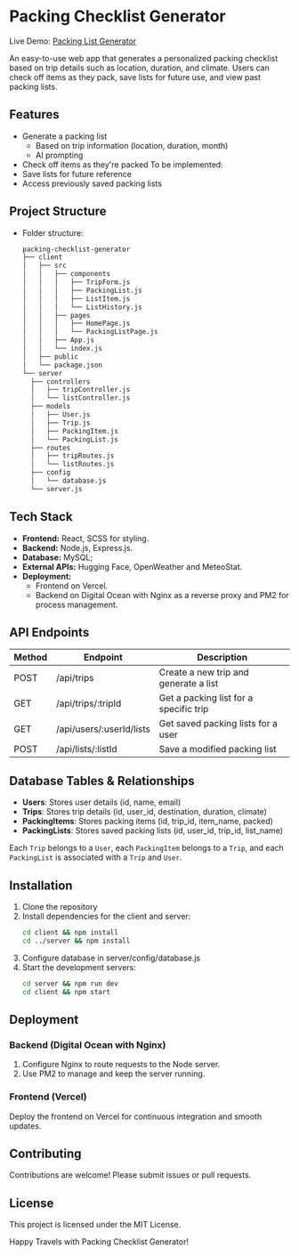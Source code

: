 # Packing Checklist Generator

Live Demo: [Packing List Generator](https://packing-checklist-generator.vercel.app/)

An easy-to-use web app that generates a personalized packing checklist based on trip details such as location, duration, and climate. Users can check off items as they pack, save lists for future use, and view past packing lists.

## Features

- Generate a packing list
    - Based on trip information (location, duration, month)
    - AI prompting
- Check off items as they're packed
To be implemented:
- Save lists for future reference
- Access previously saved packing lists

## Project Structure

- Folder structure:

  ```bash
  packing-checklist-generator
  ├── client
  │   ├── src
  │   │   ├── components
  │   │   │   ├── TripForm.js
  │   │   │   ├── PackingList.js
  │   │   │   ├── ListItem.js
  │   │   │   └── ListHistory.js
  │   │   ├── pages
  │   │   │   ├── HomePage.js
  │   │   │   └── PackingListPage.js
  │   │   ├── App.js
  │   │   └── index.js
  │   ├── public
  │   └── package.json
  └── server
    ├── controllers
    │   ├── tripController.js
    │   └── listController.js
    ├── models
    │   ├── User.js
    │   ├── Trip.js
    │   ├── PackingItem.js
    │   └── PackingList.js
    ├── routes
    │   ├── tripRoutes.js
    │   └── listRoutes.js
    ├── config
    │   └── database.js
    └── server.js

  ```

## Tech Stack
- **Frontend:** React, SCSS for styling.
- **Backend:** Node.js, Express.js.
- **Database:** MySQL;
- **External APIs:** Hugging Face, OpenWeather and MeteoStat.
- **Deployment:** 
  - Frontend on Vercel.
  - Backend on Digital Ocean with Nginx as a reverse proxy and PM2 for process management.

## API Endpoints

| Method | Endpoint                 | Description                            |
| ------ | ------------------------ | -------------------------------------- |
| POST   | /api/trips               | Create a new trip and generate a list  |
| GET    | /api/trips/:tripId       | Get a packing list for a specific trip |
| GET    | /api/users/:userId/lists | Get saved packing lists for a user     |
| POST   | /api/lists/:listId       | Save a modified packing list           |

## Database Tables & Relationships

- **Users**: Stores user details (id, name, email)
- **Trips**: Stores trip details (id, user_id, destination, duration, climate)
- **PackingItems**: Stores packing items (id, trip_id, item_name, packed)
- **PackingLists**: Stores saved packing lists (id, user_id, trip_id, list_name)

Each `Trip` belongs to a `User`, each `PackingItem` belongs to a `Trip`, and each `PackingList` is associated with a `Trip` and `User`.

## Installation

1. Clone the repository
2. Install dependencies for the client and server:
   ```bash
   cd client && npm install
   cd ../server && npm install
   ```
3. Configure database in server/config/database.js
4. Start the development servers:
   ```bash
   cd server && npm run dev
   cd client && npm start
   ```
## Deployment

### Backend (Digital Ocean with Nginx)
1. Configure Nginx to route requests to the Node server.
2. Use PM2 to manage and keep the server running.

### Frontend (Vercel)
Deploy the frontend on Vercel for continuous integration and smooth updates.

## Contributing
Contributions are welcome! Please submit issues or pull requests.

## License
This project is licensed under the MIT License.

Happy Travels with Packing Checklist Generator!
